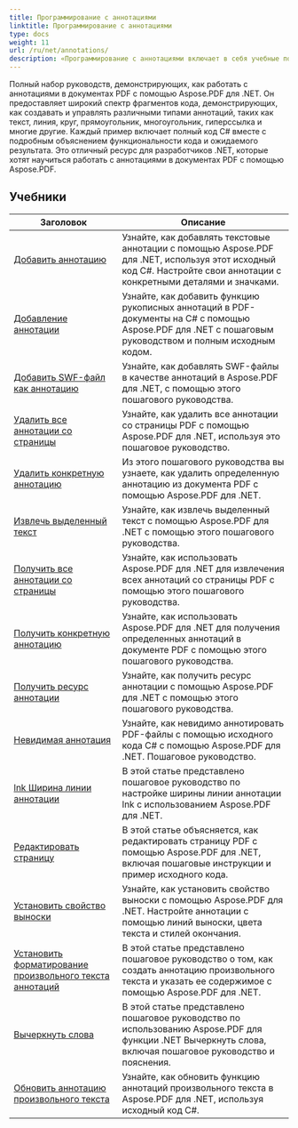 ```yaml
---
title: Программирование с аннотациями
linktitle: Программирование с аннотациями
type: docs
weight: 11
url: /ru/net/annotations/
description: «Программирование с аннотациями включает в себя учебные пособия по API и фрагменты кода Aspose.PDF для .NET, которые включают добавление аннотаций, удаление аннотаций, получение информации об аннотациях и многое другое».
---
```

Полный набор руководств, демонстрирующих, как работать с аннотациями в документах PDF с помощью Aspose.PDF для .NET. Он предоставляет широкий спектр фрагментов кода, демонстрирующих, как создавать и управлять различными типами аннотаций, таких как текст, линия, круг, прямоугольник, многоугольник, гиперссылка и многие другие. Каждый пример включает полный код C# вместе с подробным объяснением функциональности кода и ожидаемого результата. Это отличный ресурс для разработчиков .NET, которые хотят научиться работать с аннотациями в документах PDF с помощью Aspose.PDF.

## Учебники
| Заголовок | Описание |
| --- | --- | 
| [Добавить аннотацию](./addannotation/) | Узнайте, как добавлять текстовые аннотации с помощью Aspose.PDF для .NET, используя этот исходный код C#. Настройте свои аннотации с конкретными деталями и значками. |  
| [Добавление аннотации](./addlnkannotation/) | Узнайте, как добавить функцию рукописных аннотаций в PDF-документы на C# с помощью Aspose.PDF для .NET с пошаговым руководством и полным исходным кодом. |  
| [Добавить SWF-файл как аннотацию](./addswffileasannotation/) | Узнайте, как добавлять SWF-файлы в качестве аннотаций в Aspose.PDF для .NET, с помощью этого пошагового руководства. |  
| [Удалить все аннотации со страницы](./deleteallannotationsfrompage/) | Узнайте, как удалить все аннотации со страницы PDF с помощью Aspose.PDF для .NET, используя это пошаговое руководство. |  
| [Удалить конкретную аннотацию](./deleteparticularannotation/) | Из этого пошагового руководства вы узнаете, как удалить определенную аннотацию из документа PDF с помощью Aspose.PDF для .NET. |  
| [Извлечь выделенный текст](./extracthighlightedtext/) | Узнайте, как извлечь выделенный текст с помощью Aspose.PDF для .NET с помощью этого пошагового руководства. |  
| [Получить все аннотации со страницы](./getallannotationsfrompage/) | Узнайте, как использовать Aspose.PDF для .NET для извлечения всех аннотаций со страницы PDF с помощью этого пошагового руководства. |  
| [Получить конкретную аннотацию](./getparticularannotation/) | Узнайте, как использовать Aspose.PDF для .NET для получения определенных аннотаций в документе PDF с помощью этого пошагового руководства.  |  
| [Получить ресурс аннотации](./getresourceofannotation/) | Узнайте, как получить ресурс аннотации с помощью Aspose.PDF для .NET с помощью этого пошагового руководства.  |  
| [Невидимая аннотация](./invisibleannotation/) | Узнайте, как невидимо аннотировать PDF-файлы с помощью исходного кода C# с помощью Aspose.PDF для .NET. Пошаговое руководство. |  
| [lnk Ширина линии аннотации](./lnkannotationlinewidth/) | В этой статье представлено пошаговое руководство по настройке ширины линии аннотации lnk с использованием Aspose.PDF для .NET. |  
| [Редактировать страницу](./redactpage/) | В этой статье объясняется, как редактировать страницу PDF с помощью Aspose.PDF для .NET, включая пошаговые инструкции и пример исходного кода. |  
| [Установить свойство выноски](./setcalloutproperty/) | Узнайте, как установить свойство выноски с помощью Aspose.PDF для .NET. Настройте аннотации с помощью линий выноски, цвета текста и стилей окончания. |  
| [Установить форматирование произвольного текста аннотаций](./setfreetextannotationformatting/) | В этой статье представлено пошаговое руководство о том, как создать аннотацию произвольного текста и указать ее содержимое с помощью Aspose.PDF для .NET. |  
| [Вычеркнуть слова](./strikeoutwords/) | В этой статье представлено пошаговое руководство по использованию Aspose.PDF для функции .NET Вычеркнуть слова, включая пошаговое руководство и пояснения. |  
| [Обновить аннотацию произвольного текста](./updatefreetextannotation/) | Узнайте, как обновить функцию аннотаций произвольного текста в Aspose.PDF для .NET, используя исходный код C#. |  